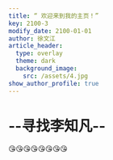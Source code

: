 ```yaml
---
title: “ 欢迎来到我的主页！”   
key: 2100-3
modify_date: 2100-01-01
author: 徐文江
article_header:
  type: overlay
  theme: dark
  background_image:
    src: /assets/4.jpg
show_author_profile: true
---
```


# --寻找李知凡--         

:kissing_heart::kissing_heart::kissing_heart::kissing_heart::kissing_heart::kissing_heart::kissing_heart::kissing_heart:


